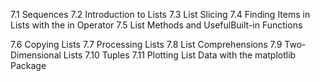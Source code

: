 7.1 Sequences
7.2 Introduction to Lists
7.3 List Slicing
7.4 Finding Items in Lists with the in Operator
7.5 List Methods and UsefulBuilt-in Functions

7.6 Copying Lists
7.7 Processing Lists
7.8 List Comprehensions
7.9 Two-Dimensional Lists
7.10 Tuples
7.11 Plotting List Data with the matplotlib Package